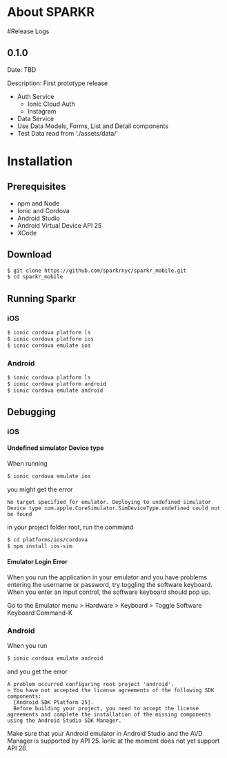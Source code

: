 # About SPARKR

#Release Logs 

## 0.1.0

Date: TBD

Description: First prototype release

* Auth Service 
    * Ionic Cloud Auth
    * Instagram
* Data Service
* Use Data Models, Forms, List and Detail components 
* Test Data read from './assets/data/'

# Installation

## Prerequisites

* npm and Node
* Ionic and Cordova
* Android Studio
* Android Virtual Device API 25
* XCode

## Download 

```bash
$ git clone https://github.com/sparkrnyc/sparkr_mobile.git
$ cd sparkr_mobile
```

## Running Sparkr

### iOS

```bash
$ ionic cordova platform ls
$ ionic cordova platform ios
$ ionic cordova emulate ios
```

### Android

```bash
$ ionic cordova platform ls
$ ionic cordova platform android
$ ionic cordova emulate android
```

## Debugging

### iOS

#### Undefined simulator Device type
When running 
```bash
$ ionic cordova emulate ios
```
you might get the error

```text
No target specified for emulator. Deploying to undefined simulator Device type com.apple.CoreSimulator.SimDeviceType.undefined could not be found
```

in your project folder root, run the command
```bash
$ cd platforms/ios/cordova
$ npm install ios-sim
```

#### Emulator Login Error
When you run the application in your emulator and you have problems entering the username or password, try toggling the software keyboard. When you enter an input control, the software keyboard should pop up. 

Go to the Emulator menu > Hardware > Keyboard > Toggle Software Keyboard Command-K

### Android

When you run 
```bash
$ ionic cordova emulate android
```

and you get the error
```text
A problem occurred configuring root project 'android'.
> You have not accepted the license agreements of the following SDK components:
  [Android SDK Platform 25].
  Before building your project, you need to accept the license agreements and complete the installation of the missing components using the Android Studio SDK Manager.
```

Make sure that your Android emulator in Android Studio and the AVD Manager is supported by API 25. Ionic at the moment does not yet support API 26.